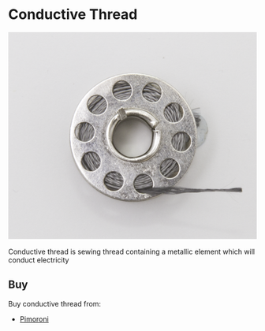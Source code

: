# Conductive Thread

![Conductive Thread](conductive-thread.png)

Conductive thread is sewing thread containing a metallic element which will conduct electricity

## Buy

Buy conductive thread from:

- [Pimoroni](https://shop.pimoroni.com/products/adafruit-stainless-medium-conductive-thread-3-ply-18-meter-60-ft)
